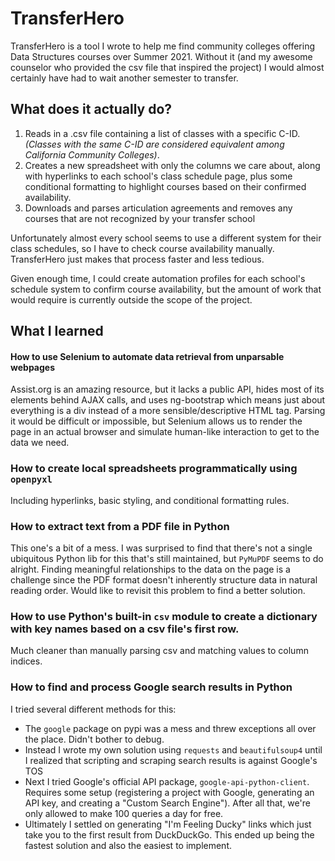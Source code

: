 # TransferHero

TransferHero is a tool I wrote to help me find community colleges offering Data Structures courses over Summer 2021.  Without it (and my awesome counselor who provided the csv file that inspired the project) I would almost certainly have had to wait another semester to transfer.

## What does it actually do?
1. Reads in a .csv file containing a list of classes with a specific C-ID. *(Classes with the same C-ID are considered equivalent among California Community Colleges)*.
1. Creates a new spreadsheet with only the columns we care about, along with hyperlinks to each school's class schedule page, plus some conditional formatting to highlight courses based on their confirmed availability.
1. Downloads and parses articulation agreements and removes any courses that are not recognized by your transfer school

Unfortunately almost every school seems to use a different system for their class schedules, so I have to check course availability manually.  TransferHero just makes that process faster and less tedious.

Given enough time, I could create automation profiles for each school's schedule system to confirm course availability, but the amount of work that would require is currently outside the scope of the project.  

## What I learned

#### How to use Selenium to automate data retrieval from unparsable webpages
Assist.org is an amazing resource, but it lacks a public API, hides most of its elements behind AJAX calls, and uses ng-bootstrap which means just about everything is a div instead of a more sensible/descriptive HTML tag.  Parsing it would be difficult or impossible, but Selenium allows us to render the page in an actual browser and simulate human-like interaction to get to the data we need.

### How to create local spreadsheets programmatically using `openpyxl`
Including hyperlinks, basic styling, and conditional formatting rules.

### How to extract text from a PDF file in Python
This one's a bit of a mess.  I was surprised to find that there's not a single ubiquitous Python lib for this that's still maintained, but `PyMuPDF` seems to do alright.  Finding meaningful relationships to the data on the page is a challenge since the PDF format doesn't inherently structure data in natural reading order.  Would like to revisit this problem to find a better solution.

### How to use Python's built-in `csv` module to create a dictionary with key names based on a csv file's first row.
Much cleaner than manually parsing csv and matching values to column indices.

### How to find and process Google search results in Python
I tried several different methods for this:

- The `google` package on pypi was a mess and threw exceptions all over the place.  Didn't bother to debug.
- Instead I wrote my own solution using `requests` and `beautifulsoup4` until I realized that scripting and scraping search results is against Google's TOS
- Next I tried Google's official API package, `google-api-python-client`.  Requires some setup (registering a project with Google, generating an API key, and creating a "Custom Search Engine"). After all that, we're only allowed to make 100 queries a day for free.
- Ultimately I settled on generating "I'm Feeling Ducky" links which just take you to the first result from DuckDuckGo.  This ended up being the fastest solution and also the easiest to implement.
